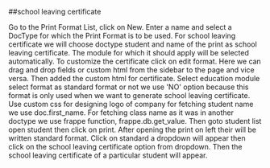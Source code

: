 ##school leaving certificate

Go to the Print Format List, click on New.
Enter a name and select a DocType for which the Print Format is to be used.
For school leaving certificate we will choose doctype student and name of the print as school leaving certificate.
The module for which it should apply will be selected automatically.
To customize the certificate click on edit format.
Here we can drag and drop fields or custom html from the sidebar to the page and vice versa. 
Then added the custom html for certificate. 
Select education module select format as standard format or not we use 'NO' option because this format is only used when we want to generate school leaving certificate.
Use custom css for designing logo of company for fetching student name we use doc.first_name.
For fetching class name as it was in another doctype we use frappe function, frappe.db.get_value. 
Then goto student list open student then click on print.
After opening the print on left their will be written standard format.
Click on standard a dropdown will appear then click on the school leaving certificate option from dropdown.
Then the school leaving certificate of a particular student will appear.

